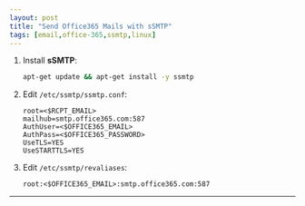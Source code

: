 ```yaml
---
layout: post
title: "Send Office365 Mails with sSMTP"
tags: [email,office-365,ssmtp,linux]
---
```


1. Install **sSMTP**:
   ```bash
   apt-get update && apt-get install -y ssmtp
   ```
2. Edit `/etc/ssmtp/ssmtp.conf`:
   ```
   root=<$RCPT_EMAIL>
   mailhub=smtp.office365.com:587
   AuthUser=<$OFFICE365_EMAIL>
   AuthPass=<$OFFICE365_PASSWORD>
   UseTLS=YES
   UseSTARTTLS=YES
   ```
3. Edit `/etc/ssmtp/revaliases`:
   ```
   root:<$OFFICE365_EMAIL>:smtp.office365.com:587
   ```

---
